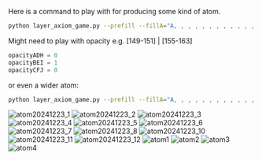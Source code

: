 Here is a command to play with for producing some kind of atom. 

```bash
python layer_axiom_game.py --prefill --fillA="A, , , , , , , , , , , , , , ,E" --fillB="B, , , , , , , , , , , , , , , " --fillC="A, , , , , , , , , , , , , , ,-" --fillD="B, , , , , , , , , , , , , , , " --fillE="B, , , , , , , , , , , , , , , E" --fillF="B, , , , , , , , , , , , , , , " --fillH="B, , , , , , , , , , , , , , , " --fillI="B, , , , , , , , , , , , , , ,E" --fillJ="B,,,,,,,,,,,,,,,," --mode=full
```
Might need to play with opacity e.g. [149-151] | [155-163]
```python
opacityADH = 0
opacityBEI = 1
opacityCFJ = 0
```

or even a wider atom:

```bash
python layer_axiom_game.py --prefill --fillA="A, , , , , , , , , , , , , , , , , , , ,E, , , , ,E" --fillB="B, , , , , , , , , , , , , , , , , , , ,E, , , , ,E" --fillC="A, , , , , , , , , , , , , , , , , , , ,E, , , , ,E" --fillD="B, , , , , , , , , , , , , , , , , , , ,E, , , , ,E" --fillE="B, , , , , , , , , , , , , , , , , , , ,E, , , , ,E" --fillF="B, , , , , , , , , , , , , , , , , , , ,E, , , , ,E" --fillH="B, , , , , , , , , , , , , , , , , , , ,E, , , , ,E" --fillI="B, , , , , , , , , , , , , , , , , , , ,E, , , , ,E" --fillJ="B, , , , , , , , , , , , , , , , , , , ,E, , , , ,E" --mode=full
```

![atom20241223_1](./atom20241223_1.png)
![atom20241223_2](./atom20241223_2.png)
![atom20241223_3](./atom20241223_3.png)
![atom20241223_4](./atom20241223_4.png)
![atom20241223_5](./atom20241223_5.png)
![atom20241223_6](./atom20241223_6.png)
![atom20241223_7](./atom20241223_7.png)
![atom20241223_8](./atom20241223_8.png)
![atom20241223_10](./atom20241223_10.png)
![atom20241223_11](./atom20241223_11.png)
![atom20241223_12](./atom20241223_12.png)
![atom1](./atom1.png)
![atom2](./atom2.png)
![atom3](./atom3.png)
![atom4](./atom4.png)